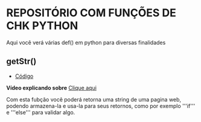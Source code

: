 # REPOSITÓRIO COM FUNÇÕES DE CHK PYTHON
Aqui você verá várias def() em python para diversas finalidades 

## getStr()
- [Código](https://github.com/Pugn0/python/blob/main/funcaes/getStr.py)

 **Vídeo explicando sobre**
 [Clique aqui](#)

Com esta fubção você poderá retorna uma string de uma pagina web, podendo armazena-la e usa-la para seus retornos, como por exemplo
'''if''' e '''else''' para validar algo.
